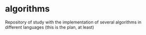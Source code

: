 # algorithms
Repository of study with the implementation of several algorithms in different languages (this is the plan, at least)
